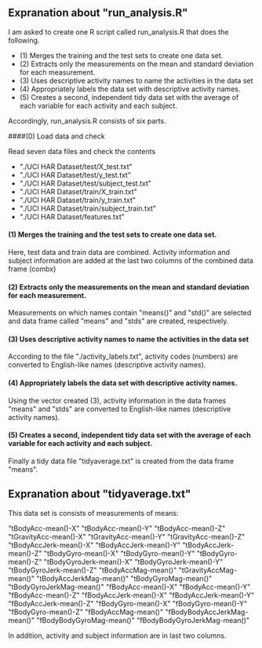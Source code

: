 ## Expranation about "run_analysis.R" 

I am asked to create one R script called run_analysis.R that does the following. 
* (1) Merges the training and the test sets to create one data set.
* (2) Extracts only the measurements on the mean and standard deviation for each measurement. 
* (3) Uses descriptive activity names to name the activities in the data set
* (4) Appropriately labels the data set with descriptive activity names. 
* (5) Creates a second, independent tidy data set with the average of each variable for each activity and each subject. 

Accordingly, run_analysis.R consists of six parts.

####(0) Load data and check

Read seven data files and check the contents 
* "./UCI HAR Dataset/test/X_test.txt"
* "./UCI HAR Dataset/test/y_test.txt"
* "./UCI HAR Dataset/test/subject_test.txt"
* "./UCI HAR Dataset/train/X_train.txt"
* "./UCI HAR Dataset/train/y_train.txt"
* "./UCI HAR Dataset/train/subject_train.txt"
* "./UCI HAR Dataset/features.txt"


#### (1) Merges the training and the test sets to create one data set.

Here, test data and train data are combined. Activity information and subject information are added at the last two columns of the combined data frame (combx)

#### (2) Extracts only the measurements on the mean and standard deviation for each measurement.

Measurements on which names contain "means()" and "std()" are selected and data frame called "means" and "stds" are created, respectively.

#### (3) Uses descriptive activity names to name the activities in the data set

According to the file "./activity_labels.txt", activity codes (numbers) are converted to English-like names (descriptive activity names).  

#### (4) Appropriately labels the data set with descriptive activity names. 

Using the vector created (3), activity information in the data frames "means" and "stds" are converted to English-like names (descriptive activity names).

#### (5) Creates a second, independent tidy data set with the average of each variable for each activity and each subject. 

Finally a tidy data file "tidyaverage.txt" is created from the data frame "means".

## Expranation about "tidyaverage.txt"

This data set is consists of measurements of means:

"tBodyAcc-mean()-X" "tBodyAcc-mean()-Y" "tBodyAcc-mean()-Z" 
"tGravityAcc-mean()-X" "tGravityAcc-mean()-Y" "tGravityAcc-mean()-Z" "tBodyAccJerk-mean()-X" "tBodyAccJerk-mean()-Y" "tBodyAccJerk-mean()-Z" "tBodyGyro-mean()-X" "tBodyGyro-mean()-Y" "tBodyGyro-mean()-Z" 
"tBodyGyroJerk-mean()-X" "tBodyGyroJerk-mean()-Y" "tBodyGyroJerk-mean()-Z" 
"tBodyAccMag-mean()" "tGravityAccMag-mean()" "tBodyAccJerkMag-mean()" 
"tBodyGyroMag-mean()" "tBodyGyroJerkMag-mean()" "fBodyAcc-mean()-X" 
"fBodyAcc-mean()-Y" "fBodyAcc-mean()-Z" "fBodyAccJerk-mean()-X"
"fBodyAccJerk-mean()-Y" "fBodyAccJerk-mean()-Z" "fBodyGyro-mean()-X" 
"fBodyGyro-mean()-Y" "fBodyGyro-mean()-Z" "fBodyAccMag-mean()" 
"fBodyBodyAccJerkMag-mean()" "fBodyBodyGyroMag-mean()" "fBodyBodyGyroJerkMag-mean()"

In addition, activity and subject information are in last two columns.

